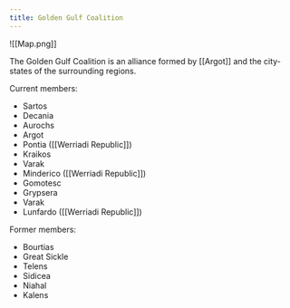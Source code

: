 ```yaml
---
title: Golden Gulf Coalition
---
```


![[Map.png]]

The Golden Gulf Coalition is an alliance formed by [[Argot]] and the city-states of the surrounding regions. 

Current members: 
- Sartos
- Decania
- Aurochs
- Argot
- Pontia ([[Werriadi Republic]])
- Kraikos
- Varak
- Minderico ([[Werriadi Republic]])
- Gomotesc
- Grypsera
- Varak
- Lunfardo ([[Werriadi Republic]])

Former members: 
- Bourtias
- Great Sickle
- Telens
- Sidicea
- Niahal
- Kalens